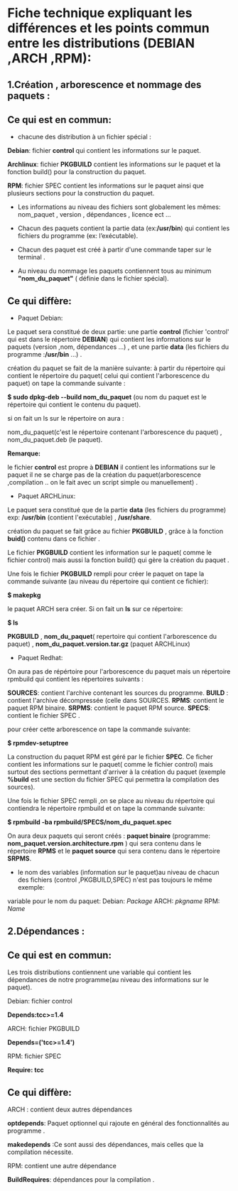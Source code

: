 Fiche technique expliquant les différences et les points commun entre les distributions (DEBIAN ,ARCH ,RPM):
===================================================


1.Création , arborescence et nommage des paquets :
------------------------------------------------

Ce qui est en commun:
---------------------


* chacune des distribution à un fichier spécial : 

**Debian**: fichier **control** qui contient les informations sur le paquet.

**Archlinux**: fichier **PKGBUILD** contient les informations sur le paquet et la fonction build() pour la construction du paquet.

**RPM**: fichier SPEC contient les informations sur le paquet ainsi que  plusieurs sections pour la construction du paquet.

* Les informations au niveau des fichiers sont globalement les mêmes:
nom_paquet , version , dépendances , licence ect ...


* Chacun des paquets contient la partie data (ex:**/usr/bin**) qui contient les fichiers du programme (ex: l’exécutable). 

* Chacun des paquet est créé à partir d'une commande taper sur le terminal .

* Au niveau du nommage les paquets contiennent tous au minimum 
 **"nom_du_paquet"** ( définie dans le fichier spécial).

Ce qui diffère:
----------------

* Paquet Debian:

Le paquet sera constitué de deux partie:
une partie **control** (fichier 'control' qui est dans le répertoire **DEBIAN**) qui contient les informations sur le paquets (version ,nom, dépendances ...) , et une partie **data** (les fichiers du programme :**/usr/bin** ...) .	

création du paquet se fait de la manière suivante:
à partir du répertoire qui contient le répertoire du paquet( celui qui contient l'arborescence du paquet) on tape la commande suivante :

**$ sudo dpkg-deb --build nom_du_paquet**  (ou nom du paquet est le répertoire qui contient le contenu du paquet).

si on fait un ls sur le répertoire on aura :

nom_du_paquet(c'est le répertoire contenant l'arborescence du paquet) , nom_du_paquet.deb (le paquet).

**Remarque:**

le fichier **control** est propre à **DEBIAN** il contient les informations sur le paquet il ne se charge pas de la création du paquet(arborescence ,compilation .. on le fait avec un script simple ou manuellement) .

* Paquet ARCHLinux:

Le paquet sera constitué que de la partie **data** (les fichiers du programme) exp: **/usr/bin** (contient l'exécutable) , **/usr/share**.

création du paquet se fait grâce au fichier **PKGBUILD** , grâce à la fonction **buid()** contenu dans ce fichier .

Le fichier **PKGBUILD** contient les information sur le paquet( comme le fichier control) mais aussi la fonction build() qui gère la création du paquet .

Une fois le fichier **PKGBUILD** rempli pour créer le paquet on tape la commande suivante (au niveau du répertoire qui contient ce fichier):

**$ makepkg** 

le paquet ARCH sera créer.
Si on fait un **ls** sur ce répertoire:

**$ ls**

**PKGBUILD** , **nom_du_paquet**( repertoire qui contient l'arborescence du paquet) , **nom_du_paquet.version.tar.gz** (paquet ARCHLinux)

* Paquet Redhat:

On aura pas de répértoire pour l'arborescence du paquet mais un répertoire rpmbuild qui contient les répertoires suivants : 

**SOURCES**: contient l'archive contenant les sources du programme. 
**BUILD** : contient l'archive décompressée (celle dans SOURCES.
**RPMS**:   contient le paquet RPM binaire.
**SRPMS**:  contient le paquet RPM source.
**SPECS**:  contient le fichier SPEC .

pour créer cette arborescence on tape la commande suivante:

**$ rpmdev-setuptree**

La construction du paquet RPM est géré par le fichier **SPEC**.
Ce ficher contient les informations sur le paquet( comme le fichier control) mais surtout des sections permettant d'arriver à la création du paquet (exemple **%build** est une section du fichier SPEC qui permettra la compilation des sources).

Une fois le fichier SPEC rempli ,on se place au niveau du répertoire qui contiendra le répertoire rpmbuild et on tape la commande suivante:

**$ rpmbuild -ba rpmbuild/SPECS/nom_du_paquet.spec**

On aura deux paquets qui seront créés : **paquet binaire** (programme: **nom_paquet.version.architecture.rpm** ) qui sera contenu dans le répertoire **RPMS** et le **paquet source** qui sera contenu dans le répertoire **SRPMS**.


* le nom des variables (information sur le paquet)au niveau de chacun des fichiers (control ,PKGBUILD,SPEC) n'est pas toujours le même exemple:

variable pour le nom du paquet:
Debian: *Package*
ARCH:   *pkgname*
RPM:	*Name*

2.Dépendances :
--------------

Ce qui est en commun:
----------------------
Les trois distributions contiennent une variable qui contient les dépendances de notre programme(au niveau des informations sur le paquet).

Debian: fichier control

**Depends:tcc>=1.4**

ARCH: fichier PKGBUILD

**Depends=('tcc>=1.4')**

RPM: fichier SPEC

**Require:   tcc**

Ce qui diffère:
----------------
ARCH : contient deux autres dépendances

**optdepends**: Paquet optionnel qui rajoute en général des fonctionnalités au programme .

**makedepends** :Ce sont aussi des dépendances, mais celles que la compilation nécessite.


RPM: contient une autre dépendance 

**BuildRequires**: dépendances pour la compilation .
